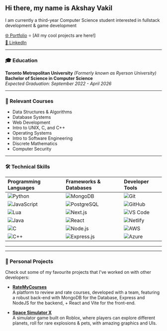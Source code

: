 ## Hi there, my name is Akshay Vakil  
I am currently a third-year Computer Science student interested in fullstack development & game development

[🌐 Portfolio](https://akshayvakil.vercel.app/)  ⭐ [All my cool projects are here!]  
[🔗 LinkedIn](https://www.linkedin.com/in/akshay-vakil/)  

---

### 🎓 Education  

**Toronto Metropolitan University** *(Formerly known as Ryerson University)*  
**Bachelor of Science in Computer Science**  
*Expected Graduation: September 2022 - April 2026*  

---

### 📘 Relevant Courses  
- Data Structures & Algorithms  
- Database Systems  
- Web Development  
- Intro to UNIX, C, and C++  
- Operating Systems  
- Intro to Software Engineering  
- Discrete Mathematics  
- Computer Security  

---

### 🛠 Technical Skills  

| **Programming Languages** | **Frameworks & Databases** | **Developer Tools** |
|:--------------|:---------------------------|:--------------------|
| ![Python](https://img.shields.io/badge/Python-3776AB?style=for-the-badge&logo=python&logoColor=white) | ![MongoDB](https://img.shields.io/badge/MongoDB-47A248?style=for-the-badge&logo=mongodb&logoColor=white) | ![Git](https://img.shields.io/badge/Git-F05032?style=for-the-badge&logo=git&logoColor=white) |
| ![JavaScript](https://img.shields.io/badge/JavaScript-F7DF1E?style=for-the-badge&logo=javascript&logoColor=black) | ![PostgreSQL](https://img.shields.io/badge/PostgreSQL-336791?style=for-the-badge&logo=postgresql&logoColor=white) | ![GitHub](https://img.shields.io/badge/GitHub-181717?style=for-the-badge&logo=github&logoColor=white) |
| ![Lua](https://img.shields.io/badge/Lua-2C2D72?style=for-the-badge&logo=lua&logoColor=white) | ![Next.js](https://img.shields.io/badge/Next.js-000000?style=for-the-badge&logo=nextdotjs&logoColor=white) | ![VS Code](https://img.shields.io/badge/VS_Code-0078D4?style=for-the-badge&logo=visualstudiocode&logoColor=white) |
| ![Java](https://img.shields.io/badge/Java-007396?style=for-the-badge&logo=java&logoColor=white) | ![React](https://img.shields.io/badge/React-20232A?style=for-the-badge&logo=react&logoColor=61DAFB) | ![Netlify](https://img.shields.io/badge/Netlify-00C7B7?style=for-the-badge&logo=netlify&logoColor=white) |
| ![C](https://img.shields.io/badge/C-A8B9CC?style=for-the-badge&logo=c&logoColor=white) | ![Node.js](https://img.shields.io/badge/Node.js-339933?style=for-the-badge&logo=nodedotjs&logoColor=white) | ![AWS](https://img.shields.io/badge/AWS-232F3E?style=for-the-badge&logo=amazonaws&logoColor=white) |
| ![C++](https://img.shields.io/badge/C++-00599C?style=for-the-badge&logo=cplusplus&logoColor=white) | ![Express.js](https://img.shields.io/badge/Express.js-000000?style=for-the-badge&logo=express&logoColor=white) | ![Azure](https://img.shields.io/badge/Azure-0078D4?style=for-the-badge&logo=microsoftazure&logoColor=white) |

---  

---

### 🚀 Personal Projects  

Check out some of my favourite projects that I've worked on with other developers:

- [**RateMyCourses**](https://github.com/EliyaFarhat/RateMyClasses)  
  A platform to review and rate courses, developed with a team, featuring a robust back-end with MongoDB for the Database, Express and NodeJS for the backend, + React and Vite for the front-end.

- [**Space Simulator X**](https://www.roblox.com/games/15775582193/UPD-4-Space-Simulator-X)  
  A simulator game built on Roblox, where players can explore different planets, roll for rare explosions & pets, with amazing graphics and UIs.



